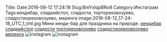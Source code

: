 Title:
Date:2018-08-12 17:24:18
Slug:BmYxlqpBRo8
Category:Инстаграм
Tags:кендибар, сладкийстол, сладости, тортореховозуево, сладостиореховозуево, меренга
image:2018-08-12_17-24-18_UTC_1_tntl.jpg
Мини кенди-бар для праздника на природе.
[кендибар]({tag}кендибар) [сладкийстол]({tag}сладкийстол) [сладости]({tag}сладости) [тортореховозуево]({tag}тортореховозуево) [сладостиореховозуево]({tag}сладостиореховозуево) [меренга]({tag}меренга)
![instagram]({attach}images/2018-08-12_17-24-18_UTC_1.jpg)
![instagram]({attach}images/2018-08-12_17-24-18_UTC_2.jpg)
